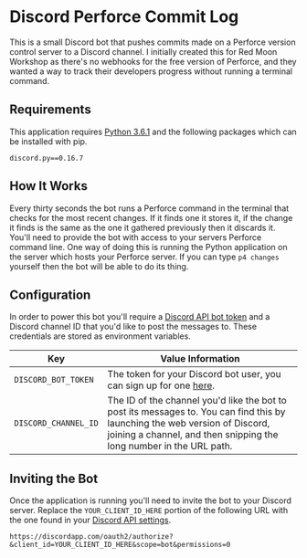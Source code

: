 # Discord Perforce Commit Log
This is a small Discord bot that pushes commits made on a Perforce version control server to a Discord channel. I initially created this for Red Moon Workshop as there's no webhooks for the free version of Perforce, and they wanted a way to track their developers progress without running a terminal command.

## Requirements
This application requires [Python 3.6.1](https://www.python.org/) and the following packages which can be installed with pip.

```
discord.py==0.16.7
```

## How It Works
Every thirty seconds the bot runs a Perforce command in the terminal that checks for the most recent changes. If it finds one it stores it, if the change it finds is the same as the one it gathered previously then it discards it. You'll need to provide the bot with access to your servers Perforce command line. One way of doing this is running the Python application on the server which hosts your Perforce server. If you can type `p4 changes` yourself then the bot will be able to do its thing.


## Configuration
In order to power this bot you'll require a [Discord API bot token]((https://discordapp.com/developers/docs/intro)) and a Discord channel ID that you'd like to post the messages to. These credentials are stored as environment variables.

| Key  | Value Information |
| ------------- | ------------- |
| `DISCORD_BOT_TOKEN`  | The token for your Discord bot user, you can sign up for one [here](https://discordapp.com/developers/docs/intro). |
| `DISCORD_CHANNEL_ID`  | The ID of the channel you'd like the bot to post its messages to. You can find this by launching the web version of Discord, joining a channel, and then snipping the long number in the URL path. |


## Inviting the Bot
Once the application is running you'll need to invite the bot to your Discord server. Replace the `YOUR_CLIENT_ID_HERE` portion of the following URL with the one found in your [Discord API settings](https://discordapp.com/developers/docs/intro).

`https://discordapp.com/oauth2/authorize?&client_id=YOUR_CLIENT_ID_HERE&scope=bot&permissions=0`

